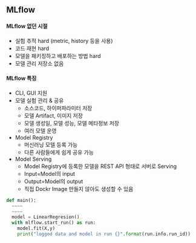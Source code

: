 ## MLflow
#### MLflow 없던 시절
* 실험 추적 hard (metric, history 등을 사용)
* 코드 재현 hard
* 모델을 패키징하고 배포하는 방법 hard
* 모델 관리 저장소 없음

#### MLflow 특징
* CLI, GUI 지원
* 모델 실험 관리 & 공유
  * 소스코드, 하이퍼파라미터 저장
  * 모델 Artifact, 이미지 저장  
  * 모델 생성일, 모델 성능, 모델 메타정보 저장
  * 여러 모델 운영
* Model Registry
  * 머신러닝 모델 등록 가능
  * 다른 사람들에게 쉽게 공유 가능
* Model Serving
  * Model Registry에 등록한 모델을 REST API 형태로 서버로 Serving
  * Input=Model의 input
  * Output=Model의 output
  * 직접 Dockr Image 만들지 않아도 생성할 수 있음



```python
def main():
  ~~~~
  ~~~~
  model = LinearRegresion()
  with mlflow.start_run() as run:
    model.fit(X,y)
    print("logged data and model in run {}".format(run.info.run_id))
````

